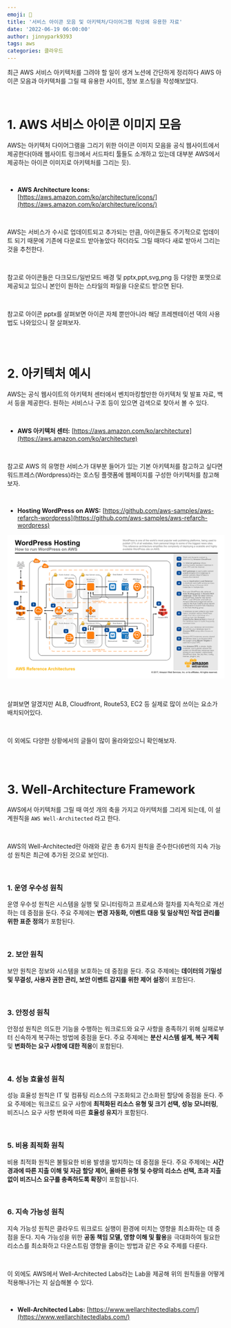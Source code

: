 ```yaml
---
emoji: 💫
title: '서비스 아이콘 모음 및 아키텍처/다이어그램 작성에 유용한 자료'
date: '2022-06-19 06:00:00'
author: jinnypark9393
tags: aws
categories: 클라우드
---
```


최근 AWS 서비스 아키텍처를 그려야 할 일이 생겨 노션에 간단하게 정리하다 AWS 아이콘 모음과 아키텍처를 그릴 때 유용한 사이트, 정보 포스팅을 작성해보았다.

<br/>

# 1. AWS 서비스 아이콘 이미지 모음

AWS는 아키텍처 다이어그램을 그리기 위한 아이콘 이미지 모음을 공식 웹사이트에서 제공한다(아래 웹사이트 링크에서 서드파티 툴들도 소개하고 있는데 대부분 AWS에서 제공하는 아이콘 이미지로 아키텍처를 그리는 듯).

<br/>

- **AWS Architecture Icons:** [https://aws.amazon.com/ko/architecture/icons/](https://aws.amazon.com/ko/architecture/icons/)

<br/>

AWS는 서비스가 수시로 업데이트되고 추가되는 만큼, 아이콘들도 주기적으로 업데이트 되기 때문에 기존에 다운로드 받아놓았다 하더라도 그릴 때마다 새로 받아서 그리는 것을 추천한다.

<br/>

참고로 아이콘들은 다크모드/일반모드 배경 및 pptx,ppt,svg,png 등 다양한 포맷으로 제공되고 있으니 본인이 원하는 스타일의 파일을 다운로드 받으면 된다.

<br/>

참고로 아이콘 pptx를 살펴보면 아이콘 자체 뿐만아니라 해당 프레젠테이션 덱의 사용법도 나와있으니 잘 살펴보자.

<br/><br/>

# 2. 아키텍처 예시

AWS는 공식 웹사이트의 아키텍처 센터에서 벤치마킹할만한 아키텍처 및 발표 자료, 백서 등을 제공한다. 원하는 서비스나 구조 등이 있으면 검색으로 찾아서 볼 수 있다.

<br/>

- **AWS 아키텍처 센터:** [https://aws.amazon.com/ko/architecture](https://aws.amazon.com/ko/architecture)

<br/>

참고로 AWS 의 유명한 서비스가 대부분 들어가 있는 기본 아키텍처를 참고하고 싶다면 워드프레스(Wordpress)라는 호스팅 플랫폼에 웹페이지를 구성한 아키텍처를 참고해보자.

<br/>

- **Hosting WordPress on AWS:** [https://github.com/aws-samples/aws-refarch-wordpress](https://github.com/aws-samples/aws-refarch-wordpress)

![Hosting WordPress on AWS](/assets/images/2022-06-19-AWS-icon/2022-06-19-AWS-icon.png)

<br/>

살펴보면 알겠지만 ALB, Cloudfront, Route53, EC2 등 실제로 많이 쓰이는 요소가 배치되어있다.

<br/>

이 외에도 다양한 상황에서의 글들이 많이 올라와있으니 확인해보자.

<br/><br/>

# 3. Well-Architecture Framework

AWS에서 아키텍처를 그릴 때 여섯 개의 축을 가지고 아키텍처를 그리게 되는데, 이 설계원칙을 `AWS Well-Architected` 라고 한다.

<br/>

AWS의 Well-Architected란 아래와 같은 총 6가지 원칙을 준수한다(6번의 지속 가능성 원칙은 최근에 추가된 것으로 보인다).

<br/>

### 1. 운영 우수성 원칙

운영 우수성 원칙은 시스템을 실행 및 모니터링하고 프로세스와 절차를 지속적으로 개선하는 데 중점을 둔다. 주요 주제에는 **변경 자동화, 이벤트 대응 및 일상적인 작업 관리를 위한 표준 정의**가 포함된다.

<br/>

### 2. 보안 원칙

보안 원칙은 정보와 시스템을 보호하는 데 중점을 둔다. 주요 주제에는 **데이터의 기밀성 및 무결성, 사용자 권한 관리, 보안 이벤트 감지를 위한 제어 설정**이 포함된다.

<br/>

### 3. 안정성 원칙

안정성 원칙은 의도한 기능을 수행하는 워크로드와 요구 사항을 충족하기 위해 실패로부터 신속하게 복구하는 방법에 중점을 둔다. 주요 주제에는 **분산 시스템 설계, 복구 계획** 및 **변화하는 요구 사항에 대한 적응**이 포함된다.

<br/>

### 4. 성능 효율성 원칙

성능 효율성 원칙은 IT 및 컴퓨팅 리소스의 구조화되고 간소화된 할당에 중점을 둔다. 주요 주제에는 워크로드 요구 사항에 **최적화된 리소스 유형 및 크기 선택, 성능 모니터링**, 비즈니스 요구 사항 변화에 따른 **효율성 유지**가 포함된다.

<br/>

### 5. 비용 최적화 원칙

비용 최적화 원칙은 불필요한 비용 발생을 방지하는 데 중점을 둔다. 주요 주제에는 **시간 경과에 따른 지출 이해 및 자금 할당 제어, 올바른 유형 및 수량의 리소스 선택, 초과 지출 없이 비즈니스 요구를 충족하도록 확장**이 포함됩니다.

<br/>

### 6. **지속 가능성 원칙**

지속 가능성 원칙은 클라우드 워크로드 실행이 환경에 미치는 영향을 최소화하는 데 중점을 둔다. 지속 가능성을 위한 **공동 책임 모델, 영향 이해 및 활용**을 극대화하여 필요한 리소스를 최소화하고 다운스트림 영향을 줄이는 방법과 같은 주요 주제를 다룬다.

<br/>

이 외에도 AWS에서 Well-Architected Labs라는 Lab을 제공해 위의 원칙들을 어떻게 적용해나가는 지 실습해볼 수 있다.

<br/>

- **Well-Architected Labs:** [https://www.wellarchitectedlabs.com/](https://www.wellarchitectedlabs.com/)

<br/><br/>